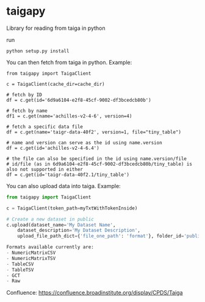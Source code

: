# taigapy
Library for reading from taiga in python

run

```
python setup.py install
```

You can then fetch from taiga in python.  Example:

```
from taigapy import TaigaClient

c = TaigaClient(cache_dir=cache_dir)

# fetch by ID
df = c.get(id='6d9a6104-e2f8-45cf-9002-df3bcedcb80b')

# fetch by name
df1 = c.get(name='achilles-v2-4-6', version=4)

# fetch a specific data file
df = c.get(name='taigr-data-40f2', version=1, file="tiny_table")

# name and version can serve as the id using name.version
df = c.get(id='achilles-v2-4-6.4')

# the file can also be specified in the id using name.version/file
# id/file (as in 6d9a6104-e2f8-45cf-9002-df3bcedcb80b/tiny_table) is also not supported in either
df = c.get(id='taigr-data-40f2.1/tiny_table')

```

You can also upload data into taiga. Example:

```python
from taigapy import TaigaClient

c = TaigaClient(token_path=myTxtWithTokenInside)

# Create a new dataset in public
c.upload(dataset_name='My Dataset Name',
    dataset_description='My Dataset Description',
    upload_file_path_dict={'file_one_path': 'format'}, folder_id='public')

Formats available currently are:
- NumericMatrixCSV
- NumericMatrixTSV
- TableCSV
- TableTSV
- GCT
- Raw
```

Confluence: https://confluence.broadinstitute.org/display/CPDS/Taiga